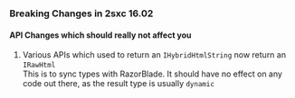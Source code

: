 
### Breaking Changes in 2sxc 16.02

#### API Changes which should really not affect you

1. Various APIs which used to return an `IHybridHtmlString` now return an `IRawHtml`  
    This is to sync types with RazorBlade. It should have no effect on any code out there, as the result type is usually `dynamic`
